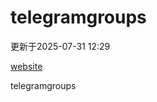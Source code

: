 # telegramgroups
更新于2025-07-31 12:29

[website](https://allgroups.github.io/telegramgroups/)

telegramgroups
